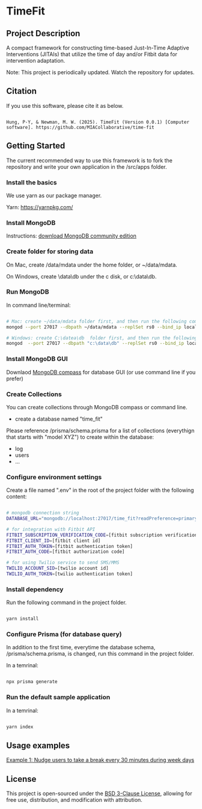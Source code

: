 # TimeFit

## Project Description

A compact framework for constructing time-based Just-In-Time Adaptive Interventions (JITAIs) that utilize the time of day and/or Fitbit data for intervention adaptation.

Note: This project is periodically updated. Watch the repository for updates.

## Citation

If you use this software, please cite it as below.
```

Hung, P-Y, & Newman, M. W. (2025). TimeFit (Version 0.0.1) [Computer software]. https://github.com/MIACollaborative/time-fit

```


## Getting Started

The current recommended way to use this framework is to fork the repository and write your own application in the /src/apps folder.

### Install the basics

We use yarn as our package manager.

Yarn: https://yarnpkg.com/

### Install MongoDB
Instructions: [download MongoDB community edition](https://www.mongodb.com/docs/manual/administration/install-community/)

### Create folder for storing data

On Mac, create /data/mdata under the home folder, or  ~/data/mdata.

On Windows, create \data\db under the c disk, or c:\data\db.


### Run MongoDB

In command line/terminal:

```bash

# Mac: create ~/data/mdata folder first, and then run the following command in the terminal:
mongod --port 27017 --dbpath ~/data/mdata --replSet rs0 --bind_ip localhost

# Windows: create C:\datea\db  folder first, and then run the following command in the terminal:
mongod  --port 27017 --dbpath "c:\data\db" --replSet rs0 --bind_ip localhost

```
### Install MongoDB GUI

Downlaod [MongoDB compass](https://www.mongodb.com/products/compass) for database GUI (or use command line if you prefer)

### Create Collections

You can create collections through MongoDB compass or command line.

* create a database named "time_fit" 

Please reference /prisma/schema.prisma for a list of collections (everythign that starts with "model XYZ") to create within the database:
* log
* users
* ...

### Configure environment settings

Create a file named ".env" in the root of the project folder with the following content:

```bash

# mongodb connection string
DATABASE_URL="mongodb://localhost:27017/time_fit?readPreference=primary&appname=MongoDB%20Compass&ssl=false&retryWrites=false"

# for integration with Fitbit API
FITBIT_SUBSCRIPTION_VERIFICATION_CODE=[fitbit subscription verification code]
FITBIT_CLIENT_ID=[fitbit client id]
FITBIT_AUTH_TOKEN=[fitbit authentication token]
FITBIT_AUTH_CODE=[fitbit authorization code]

# for using Twilio service to send SMS/MMS
TWILIO_ACCOUNT_SID=[twilio account id]
TWILIO_AUTH_TOKEN=[twilio authentication token]

```

### Install dependency

Run the following command in the project folder.

```bash

yarn install

```

### Configure Prisma (for database query)

In addition to the first time, everytime the database schema, /prisma/schema.prisma, is changed, run this command in the project folder.

In a temrinal:

```bash

npx prisma generate

```

### Run the default sample application

In a temrinal:

```bash

yarn index

```

## Usage examples

[Example 1: Nudge users to take a break every 30 minutes during week days](examples/example1.md)


## License

This project is open-sourced under the [BSD 3-Clause License](LICENSE.txt), allowing for free use, distribution, and modification with attribution.

